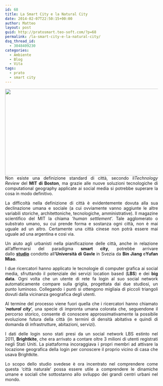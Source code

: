 ```yaml
---
id: 68
title: La Smart City e la Natural City
date: 2014-02-07T22:50:15+00:00
author: Matteo
layout: post
guid: http://pratosmart.teo-soft.com/?p=68
permalink: /la-smart-city-e-la-natural-city/
dsq_thread_id:
  - 3048409230
categories:
  - Ambiente
  - Blog
  - Vita
tags:
  - prato
  - smart city
---
```

<p style="text-align: justify;">
  <img class="alignright" src="http://www.smartid.it/sites/all/themes/theme549/images/smart_city.jpg" alt="" width="522" height="285" />Non esiste una definizione standard di città, secondo il<em>Technology Review</em> del <strong>MIT di Boston</strong>, ma grazie alle nuove soluzioni tecnologiche di computational geography applicate ai social media si potrebbe superare la cosa in modo definitivo.
</p>

<p style="text-align: justify;">
  La difficoltà nella definizione di città è evidentemente dovuta alla sua declinazione umana e sociale (a cui ovviamente vanno aggiunte le altre variabili storiche, architettoniche, tecnologiche, amministrative). Il magazine scientifico del MIT la chiama &#8216;<em>human settlement</em>&#8216;. Tale agglomerato o substrato umano, su cui prende forma e sostanza ogni città, non è mai uguale ad un altro. Certamente una città cinese non potrà essere mai uguale ad una argentina e così via.
</p>

<p style="text-align: justify;">
  Un aiuto agli urbanisti nella pianificazione delle città, anche in relazione all&#8217;affermarsi del paradigma <strong>smart city</strong>, potrebbe arrivare dallo <strong><a href="http://arxiv.org/ftp/arxiv/papers/1401/1401.6756.pdf">studio</a></strong> condotto all&#8217;<strong>Università di Gavle </strong>in Svezia da <strong>Bin Jiang </strong>e<strong>Yufan Miao</strong>.
</p>

<p style="text-align: justify;">
  I due ricercatori hanno applicato le tecnologie di computer grafica ai social media, sfruttando il potenziale dei servizi location based (<strong>LBS</strong>) e dei <strong>big data</strong>. Ogni volta che un utente di rete fa login al suo social network automaticamente compare sulla griglia, progettata dai due studiosi, un punto luminoso. Collegando i punti si ottengono migliaia di piccoli triangoli dovuti dalla vicinanza geografica degli utenti.
</p>

<p style="text-align: justify;">
  Al termine del processo viene fuori quella che i ricercatori hanno chiamato &#8216;<strong><em>natural city</em></strong>&#8216;, una specie di impronta umana colorata che, seguendone il percorso storico, consente di conoscere approssimativamente la possibile evoluzione futura della città (in termini di densità abitativa e quindi di domanda di infrastrutture, abitazioni, servizi).
</p>

<p style="text-align: justify;">
  I dati delle login sono stati presi da un social network LBS estinto nel 2011, <strong>Brightkite</strong>, che era arrivato a contare oltre 3 milioni di utenti registrati negli Stati Uniti. La piattaforma incoraggiava i propri membri ad attivare la locazione geografica della login per conoscere il proprio vicino di casa che usava Brightkite.
</p>

<p style="text-align: justify;">
  Lo scopo dello studio svedese è ora incentrato nel comprendere come questa &#8216;città naturale&#8217; possa essere utile a comprendere le dinamiche umane e sociali che sottostanno allo sviluppo dei grandi centri urbani nel mondo.
</p>